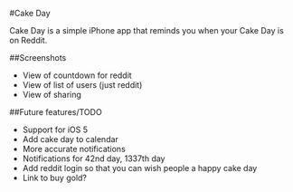 #Cake Day

Cake Day is a simple iPhone app that reminds you when your Cake Day is on Reddit.

##Screenshots

* View of countdown for reddit
* View of list of users (just reddit)
* View of sharing

##Future features/TODO

* Support for iOS 5
* Add cake day to calendar
* More accurate notifications
* Notifications for 42nd day, 1337th day
* Add reddit login so that you can wish people a happy cake day
* Link to buy gold?